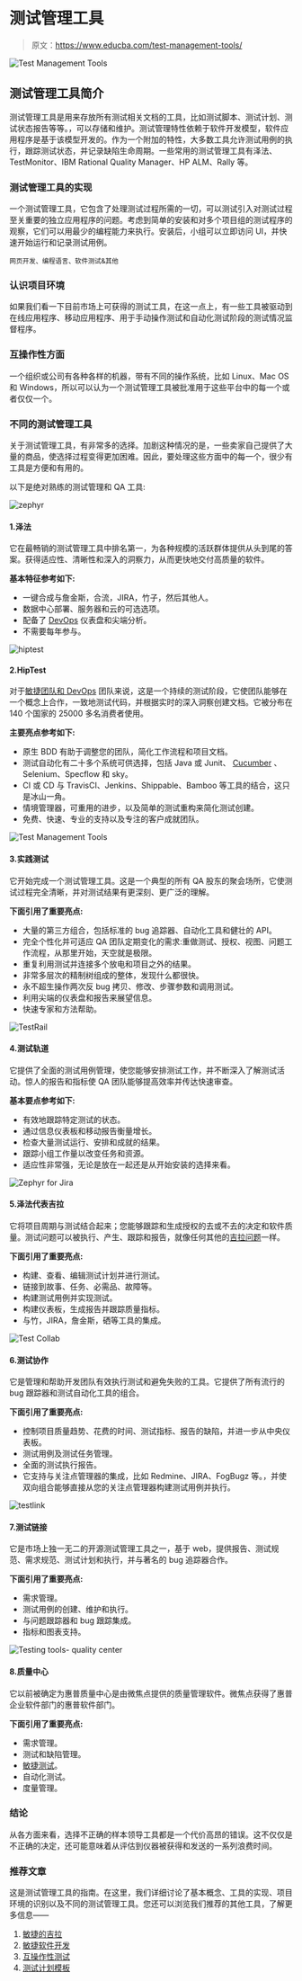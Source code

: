 # 测试管理工具

> 原文：<https://www.educba.com/test-management-tools/>

![Test Management Tools ](img/c31f303a1c51079d889cd3364ca988fa.png)



## 测试管理工具简介

测试管理工具是用来存放所有测试相关文档的工具，比如测试脚本、测试计划、测试状态报告等等。，可以存储和维护。测试管理特性依赖于软件开发模型，软件应用程序是基于该模型开发的。作为一个附加的特性，大多数工具允许测试用例的执行，跟踪测试状态，并记录缺陷生命周期。一些常用的测试管理工具有泽法、TestMonitor、IBM Rational Quality Manager、HP ALM、Rally 等。

### 测试管理工具的实现

一个测试管理工具，它包含了处理测试过程所需的一切，可以测试引入对测试过程至关重要的独立应用程序的问题。考虑到简单的安装和对多个项目组的测试程序的观察，它们可以用最少的编程能力来执行。安装后，小组可以立即访问 UI，并快速开始运行和记录测试用例。

<small>网页开发、编程语言、软件测试&其他</small>

### 认识项目环境

如果我们看一下目前市场上可获得的测试工具，在这一点上，有一些工具被驱动到在线应用程序、移动应用程序、用于手动操作测试和自动化测试阶段的测试情况监督程序。

### 互操作性方面

一个组织或公司有各种各样的机器，带有不同的操作系统，比如 Linux、Mac OS 和 Windows，所以可以认为一个测试管理工具被批准用于这些平台中的每一个或者仅仅一个。

### 不同的测试管理工具

关于测试管理工具，有非常多的选择。加剧这种情况的是，一些卖家自己提供了大量的商品，使选择过程变得更加困难。因此，要处理这些方面中的每一个，很少有工具是方便和有用的。

以下是绝对熟练的测试管理和 QA 工具:

![zephyr](img/51dd87c4be1fb390000079a7cad390be.png)



#### 1.泽法

它在最畅销的测试管理工具中排名第一，为各种规模的活跃群体提供从头到尾的答案。获得适应性、清晰性和深入的洞察力，从而更快地交付高质量的软件。

**基本特征参考如下:**

*   一键合成与詹金斯，合流，JIRA，竹子，然后其他人。
*   数据中心部署、服务器和云的可选选项。
*   配备了 [DevOps](https://www.educba.com/what-is-devops/) 仪表盘和尖端分析。
*   不需要每年参与。

![hiptest](img/fb00372d159804f92166728d6e8c634c.png)



#### 2.HipTest

对于[敏捷团队和 DevOps](https://www.educba.com/agile-vs-devops/) 团队来说，这是一个持续的测试阶段，它使团队能够在一个概念上合作，一致地测试代码，并根据实时的深入洞察创建文档。它被分布在 140 个国家的 25000 多名消费者使用。

**主要亮点参考如下:**

*   原生 BDD 有助于调整您的团队，简化工作流程和项目文档。
*   测试自动化有二十多个系统可供选择，包括 Java 或 Junit、 [Cucumber](https://www.educba.com/what-is-cucumber/) 、Selenium、Specflow 和 sky。
*   CI 或 CD 与 TravisCI、Jenkins、Shippable、Bamboo 等工具的结合，这只是冰山一角。
*   情境管理器，可重用的进步，以及简单的测试重构来简化测试创建。
*   免费、快速、专业的支持以及专注的客户成就团队。

![Test Management Tools](img/98c1d7d7d5b3406dd53e8e2e85fe778d.png)



#### 3.实践测试

它开始完成一个测试管理工具。这是一个典型的所有 QA 股东的聚会场所，它使测试过程完全清晰，并对测试结果有更深刻、更广泛的理解。

**下面引用了重要亮点:**

*   大量的第三方组合，包括标准的 bug 追踪器、自动化工具和健壮的 API。
*   完全个性化并可适应 QA 团队定期变化的需求:重做测试、授权、视图、问题工作流程，从那里开始，天空就是极限。
*   重复利用测试并连接多个放电和项目之外的结果。
*   非常多层次的精制树组成的整体，发现什么都很快。
*   永不超生操作两次反 bug 拷贝、修改、步骤参数和调用测试。
*   利用尖端的仪表盘和报告来展望信息。
*   快速专家和方法帮助。

![TestRail](img/45f880b5b1640d273c9899741a9acb63.png)



#### 4.测试轨道

它提供了全面的测试用例管理，使您能够安排测试工作，并不断深入了解测试活动。惊人的报告和指标使 QA 团队能够提高效率并传达快速审查。

**基本要点参考如下:**

*   有效地跟踪特定测试的状态。
*   通过信息仪表板和移动报告衡量增长。
*   检查大量测试运行、安排和成就的结果。
*   跟踪小组工作量以改变任务和资源。
*   适应性非常强，无论是放在一起还是从开始安装的选择来看。

![Zephyr for Jira](img/85fca48339ab08a4dd61d9f09fb534cf.png)



#### 5.泽法代表吉拉

它将项目周期与测试结合起来；您能够跟踪和生成授权的去或不去的决定和软件质量。测试问题可以被执行、产生、跟踪和报告，就像任何其他的[吉拉问题](https://www.educba.com/what-is-jira-software/)一样。

**下面引用了重要亮点:**

*   构建、查看、编辑测试计划并进行测试。
*   链接到故事、任务、必需品、故障等。
*   构建测试用例并实现测试。
*   构建仪表板，生成报告并跟踪质量指标。
*   与竹，JIRA，詹金斯，硒等工具的集成。

![Test Collab](img/6a2a1291e652ed8eb741a165d005a827.png)



#### 6.测试协作

它是管理和帮助开发团队有效执行测试和避免失败的工具。它提供了所有流行的 bug 跟踪器和测试自动化工具的组合。

**下面引用了重要亮点:**

*   控制项目质量趋势、花费的时间、测试指标、报告的缺陷，并进一步从中央仪表板。
*   测试用例及测试任务管理。
*   全面的测试执行报告。
*   它支持与关注点管理器的集成，比如 Redmine、JIRA、FogBugz 等。，并使双向组合能够直接从您的关注点管理器构建测试用例并执行。

![testlink](img/2962a16a88b1b431d9b3b25e405be613.png)



#### 7.测试链接

它是市场上独一无二的开源测试管理工具之一，基于 web，提供报告、测试规范、需求规范、测试计划和执行，并与著名的 bug 追踪器合作。

**下面引用了重要亮点:**

*   需求管理。
*   测试用例的创建、维护和执行。
*   与问题跟踪器和 bug 跟踪集成。
*   指标和图表支持。

![Testing tools- quality center](img/53b50276fdabdc125ae0d00a4648c3df.png)



#### 8.质量中心

它以前被确定为惠普质量中心是由微焦点提供的质量管理软件。微焦点获得了惠普企业软件部门的惠普软件部门。

**下面引用了重要亮点:**

*   需求管理。
*   测试和缺陷管理。
*   [敏捷测试](https://www.educba.com/what-is-agile-testing/)。
*   自动化测试。
*   度量管理。

### 结论

从各方面来看，选择不正确的样本领导工具都是一个代价高昂的错误。这不仅仅是不正确的决定，还可能意味着从评估到仪器被获得和发送的一系列浪费时间。

### 推荐文章

这是测试管理工具的指南。在这里，我们详细讨论了基本概念、工具的实现、项目环境的识别以及不同的测试管理工具。您还可以浏览我们推荐的其他工具，了解更多信息——

1.  [敏捷的吉拉](https://www.educba.com/agile-jira/)
2.  [敏捷软件开发](https://www.educba.com/agile-development/)
3.  [互操作性测试](https://www.educba.com/interoperability-testing/)
4.  [测试计划模板](https://www.educba.com/test-plan-template/)





